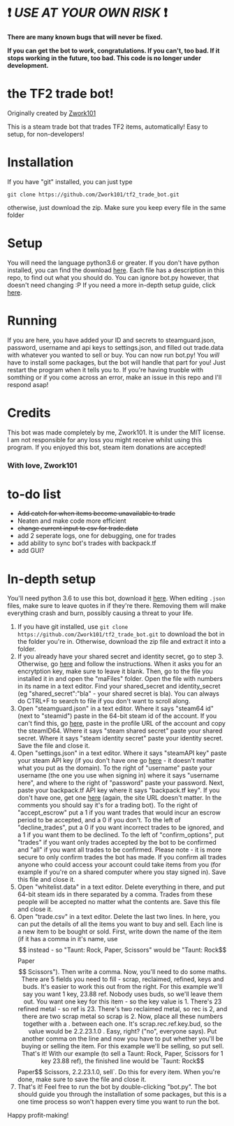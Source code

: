 # :exclamation: ***USE AT YOUR OWN RISK*** :exclamation:
**There are many known bugs that will never be fixed.**

**If you can get the bot to work, congratulations. If you can't, too bad. If it stops working in the future, too bad. This code is no longer under development.**


# the TF2 trade bot!
Originally created by [Zwork101](https://github.com/Zwork101)

This is a steam trade bot that trades TF2 items, automatically! Easy to setup, for non-developers!

# Installation
If you have "git" installed, you can just type
```git
git clone https://github.com/Zwork101/tf2_trade_bot.git
``` 
otherwise, just download the zip. Make sure you keep every file in the same folder
# Setup
You will need the language python3.6 or greater. If you don't have python installed, you can find the download [here](https://www.python.org/).
Each file has a description in this repo, to find out what you should do. You can ignore bot.py however, that doesn't need changing :P
If you need a more in-depth setup guide, click [here](#in-depth-setup).

# Running 
If you are here, you have added your ID and secrets to steamguard.json, password, username and api keys to settings.json, and filled out trade.data with whatever you wanted to sell or buy. You can now run bot.py! You *will* have to install some packages, but the bot will handle that part for you! Just restart the program when it tells you to. If you're having truoble with somthing or if you come across an error, make an issue in this repo and I'll respond asap!

# Credits
This bot was made completely by me, Zwork101. It is under the MIT license. I am not responsible for any loss you might receive whilst using this program. If you enjoyed this bot, steam item donations are accepted!

### With love, Zwork101

# to-do list
 * ~~Add catch for when items become unavailable to trade~~
 * Neaten and make code more efficient
 * ~~change current input to csv for trade.data~~
 * add 2 seperate logs, one for debugging, one for trades
 * add ability to sync bot's trades with backpack.tf
 * add GUI?
 
 
 # In-depth setup
 You'll need python 3.6 to use this bot, download it [here](https://www.python.org/).
When editing `.json` files, make sure to leave quotes in if they're there. Removing them will make everything crash and burn, possibly causing a threat to your life.
 1. If you have git installed, use ```git clone https://github.com/Zwork101/tf2_trade_bot.git``` to download the bot in the folder you're in. Otherwise, download the zip file and extract it into a folder.
2. If you already have your shared secret and identity secret, go to step 3. Otherwise, go [here](https://github.com/Jessecar96/SteamDesktopAuthenticator) and follow the instructions. When it asks you for an encrytption key, make sure to leave it blank. Then, go to the file you installed it in and open the "maFiles" folder. Open the file with numbers in its name in a text editor. Find your shared_secret and identity_secret (eg "shared_secret":"bla" - your shared secret is bla). You can always do CTRL+F to search to file if you don't want to scroll along.
3. Open "steamguard.json" in a text editor. Where it says "steam64 id" (next to "steamid") paste in the 64-bit steam id of the account. If you can't find this, go [here](https://steamid.io/), paste in the profile URL of the account and copy the steamID64. Where it says "steam shared secret" paste your shared secret. Where it says "steam identity secret" paste your identity secret. Save the file and close it.
4. Open "settings.json" in a text editor. Where it says "steamAPI key" paste your steam API key (if you don't have one go [here](https://steamcommunity.com/dev/apikey) - it doesn't matter what you put as the domain). To the right of "username" paste your username (the one you use when signing in) where it says "username here", and where to the right of "password" paste your password. Next, paste your backpack.tf API key where it says "backpack.tf key". If you don't have one, get one [here](https://backpack.tf/developer/apikey/view) (again, the site URL doesn't matter. In the comments you should say it's for a trading bot). To the right of "accept_escrow" put a 1 if you want trades that would incur an escrow period to be accepted, and a 0 if you don't. To the left of "decline_trades", put a 0 if you want incorrect trades to be ignored, and a 1 if you want them to be declined. To the left of "confirm_options", put "trades" if you want only trades accepted by the bot to be confirmed and "all" if you want all trades to be confirmed. Please note - it is more secure to only confirm trades the bot has made. If you confirm all trades anyone who could access your account could take items from you (for example if you're on a shared computer where you stay signed in). Save this file and close it.
5. Open "whitelist.data" in a text editor. Delete everything in there, and put 64-bit steam ids in there separated by a comma. Trades from these people will be accepted no matter what the contents are. Save this file and close it.
6. Open "trade.csv" in a text editor. Delete the last two lines. In here, you can put the details of all the items you want to buy and sell. Each line is a new item to be bought or sold. First, write down the name of the item (if it has a comma in it's name, use $$ instead - so "Taunt: Rock, Paper, Scissors" would be "Taunt: Rock$$ Paper$$ Scissors"). Then write a comma. Now, you'll need to do some maths. There are 5 fields you need to fill - scrap, reclaimed, refined, keys and buds. It's easier to work this out from the right. For this example we'll say you want 1 key, 23.88 ref. Nobody uses buds, so we'll leave them out. You want one key for this item - so the key value is 1. There's 23 refined metal - so ref is 23. There's two reclaimed metal, so rec is 2, and there are two scrap metal so scrap is 2. Now, place all these numbers together with a . between each one. It's scrap.rec.ref.key.bud, so the value would be 2.2.23.1.0 . Easy, right? ("no", everyone says). Put another comma on the line and now you have to put whether you'll be buying or selling the item. For this example we'll be selling, so put sell. That's it! With our example (to sell a Taunt: Rock, Paper, Scissors for 1 key 23.88 ref), the finished line would be `Taunt: Rock$$ Paper$$ Scissors, 2.2.23.1.0, sell`. Do this for every item. When you're done, make sure to save the file and close it.
7. That's it! Feel free to run the bot by double-clicking "bot.py". The bot should guide you through the installation of some packages, but this is a one time process so won't happen every time you want to run the bot. 

Happy profit-making!
